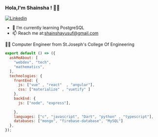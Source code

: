 ### Hola,I'm Shainsha ! 👨‍💻

[![Linkedin](https://img.shields.io/badge/-LinkedIn-222222?style=flat-square&logo=Linkedin&logoColor=white&link=https://www.linkedin.com/in/shainsha-yusuf-774962141/)](https://www.linkedin.com/in/shainsha-yusuf-774962141/)

- 🌱 I’m currently learning PostgreSQL
- 📫 Reach me at:shainshayusuf@gmail.com


👨‍🎓 Computer Engineer from St.Joseph's College Of Engineering 

```js
export default () => ({
  askMeAbout: [
    "webdev", "tech", 
    "mathematics", 
  ],
  technologies: {
    frontEnd: {
      js: ["vue" , "react"  , "angular"],
      css: ["materialize" , "vuetify" ]
    },
    backEnd: {
      js: ["node", "express"],
      
    },
    languages: ["c", "javascript", "Dart", "python" , "typescript"],
    databases: ["mongo", "firebase-database", "MySQL"]
  },
});
```

<!--
**shainshayusuf/shainshayusuf** is a ✨ _special_ ✨ repository because its `README.md` (this file) appears on your GitHub profile.

Here are some ideas to get you started:

- 🔭 I’m currently working on ...

- 👯 I’m looking to collaborate on ...
- 🤔 I’m looking for help with ...
- 💬 Ask me about ...

- 😄 Pronouns: ...
- ⚡ Fun fact: ...
-->
